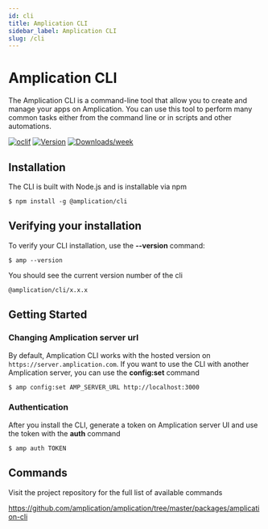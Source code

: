 ```yaml
---
id: cli
title: Amplication CLI
sidebar_label: Amplication CLI
slug: /cli
---
```


# Amplication CLI

The Amplication CLI is a command-line tool that allow you to create and manage your apps on Amplication. You can use this tool to perform many common tasks either from the command line or in scripts and other automations.

[![oclif](https://img.shields.io/badge/cli-oclif-brightgreen.svg)](https://oclif.io)
[![Version](https://img.shields.io/npm/v/@amplication/cli.svg)](https://npmjs.org/package/@amplication/cli)
[![Downloads/week](https://img.shields.io/npm/dw/@amplication/cli.svg)](https://npmjs.org/package/@amplication/cli)

## Installation

The CLI is built with Node.js and is installable via npm

```sh-session
$ npm install -g @amplication/cli
```

## Verifying your installation

To verify your CLI installation, use the **--version** command:

```sh-session
$ amp --version

```

You should see the current version number of the cli

```
@amplication/cli/x.x.x
```

## Getting Started

### Changing Amplication server url

By default, Amplication CLI works with the hosted version on `https://server.amplication.com`. If you want to use the CLI with another Amplication server, you can use the **config:set** command

```sh-session
$ amp config:set AMP_SERVER_URL http://localhost:3000
```

### Authentication

After you install the CLI, generate a token on Amplication server UI and use the token with the **auth** command

```sh-session
$ amp auth TOKEN
```

## Commands

Visit the project repository for the full list of available commands

https://github.com/amplication/amplication/tree/master/packages/amplication-cli
